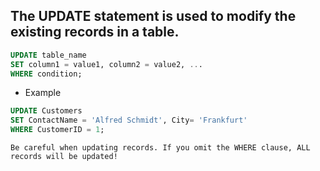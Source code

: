 ## The UPDATE statement is used to modify the existing records in a table.

```sql
UPDATE table_name
SET column1 = value1, column2 = value2, ...
WHERE condition;
```
- Example
```sql
UPDATE Customers
SET ContactName = 'Alfred Schmidt', City= 'Frankfurt'
WHERE CustomerID = 1;
```

```
Be careful when updating records. If you omit the WHERE clause, ALL records will be updated!
```